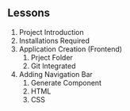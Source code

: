 ## Lessons
1. Project Introduction
2. Installations Required
3. Application Creation (Frontend)
    1. Prject Folder
    2. Git Integrated
4. Adding Navigation Bar
    1. Generate Component
    2. HTML
    3. CSS